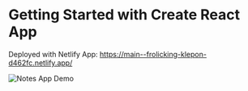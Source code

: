 # Getting Started with Create React App

Deployed with Netlify App: https://main--frolicking-klepon-d462fc.netlify.app/

![Notes App Demo](https://github.com/gvc222/notes-app/assets/notes.png?raw=true "Notes App Demo Picture")
